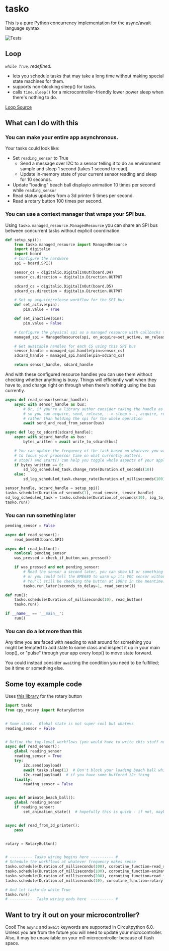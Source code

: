 # tasko
This is a pure Python concurrency implementation for the async/await language syntax.

![Tests](https://github.com/WarriorOfWire/tasko/actions/workflows/python-tests.yml/badge.svg)


## Loop
*`while True`, redefined.*

* lets you schedule tasks that may take a long time without making special state machines for them.
* supports non-blocking sleep() for tasks.
* calls `time.sleep()` for a microcontroller-friendly lower power sleep when there's nothing to do.

[Loop Source](tasko/loop.py)


## What can I do with this

### You can make your entire app asynchronous.

Your tasks could look like:
* Set `reading_sensor` to True
  * Send a message over I2C to a sensor telling it to do an environment sample and sleep 1 second (takes 1 second to read)
  * Update in-memory state of your current sensor reading and sleep for 10 seconds.
* Update "loading" beach ball displayio animation 10 times per second while `reading_sensor`
* Read status updates from a 3d printer 5 times per second.
* Read a rotary button 100 times per second.

### You can use a context manager that wraps your SPI bus.
Using `tasko.managed_resource.ManagedResource` you can share an SPI bus between concurrent tasks without explicit
coordination.

```python
def setup_spi():
    from tasko.managed_resource import ManagedResource
    import digitalio
    import board
    # Configure the hardware
    spi = board.SPI()

    sensor_cs = digitalio.DigitalInOut(board.D4)
    sensor_cs.direction = digitalio.Direction.OUTPUT

    sdcard_cs = digitalio.DigitalInOut(board.D5)
    sdcard_cs.direction = digitalio.Direction.OUTPUT

    # Set up acquire/release workflow for the SPI bus
    def set_active(pin):
        pin.value = True

    def set_inactive(pin):
        pin.value = False

    # Configure the physical spi as a managed resource with callbacks that manage the CS pin
    managed_spi = ManagedResource(spi, on_acquire=set_active, on_release=set_inactive)

    # Get awaitable handles for each CS using this SPI bus
    sensor_handle = managed_spi.handle(pin=sensor_cs)
    sdcard_handle = managed_spi.handle(pin=sdcard_cs)

    return sensor_handle, sdcard_handle
```

And with these configured resource handles you can use them without checking whether anything is busy.  Things will
efficiently wait when they have to, and charge right on through when there's nothing using the bus currently.
```python
async def read_sensor(sensor_handle):
    async with sensor_handle as bus:
        # Or, if you're a library author consider taking the handle as an arg
        # so you can acquire, send, release, --> sleep <--, acquire, read, release
        # rather than holding the spi for the whole operation
        await send_and_read_from_sensor(bus)

async def log_to_sdcard(sdcard_handle):
    async with sdcard_handle as bus:
        bytes_written = await write_to_sdcard(bus)

    # You can update the frequency of the task based on whatever you want
    # to focus your processor time on what currently matters.
    # stop() and start() can help you toggle whole aspects of your application.
    if bytes_written == 0:
        sd_log_scheduled_task.change_rate(Duration.of_seconds(10))
    else:
        sd_log_scheduled_task.change_rate(Duration.of_milliseconds(100))

sensor_handle, sdcard_handle = setup_spi()
tasko.schedule(Duration.of_seconds(1), read_sensor, sensor_handle)
sd_log_scheduled_task = tasko.schedule(Duration.of_seconds(10), log_to_sdcard, sdcard_handle)
tasko.run()
```

### You can run something later
```python
pending_sensor = False

async def read_sensor():
    read_bme680(board.SPI)

async def read_button():
    nonlocal pending_sensor
    was_pressed = check_if_button_was_pressed()

    if was_pressed and not pending_sensor:
        # Read the sensor a second later, you can show UI or something beforehand,
        # or you could tell the BME680 to warm up its VOC sensor without waiting for it.
        # You'll still be checking the button at 100hz in the meantime.
        tasko.run_later(seconds_to_delay=1, read_sensor())

def run():
    tasko.schedule(Duration.of_milliseconds(10), read_button)
    tasko.run()

if __name__ == '__main__':
    run()
```

### You can do a lot more than this
Any time you are faced with needing to wait around for something you might be tempted to add state to some class and inspect
it up in your main loop(), or "pulse" through your app every loop() to move state forward.

You could instead consider `await`ing the condition you need to be fulfilled; be it time or something else.

## Some toy example code
Uses [this library](https://github.com/WarriorOfWire/circuitpython-utilities/blob/master/cpy_rotary/README.md) for the rotary button

```python
import tasko
from cpy_rotary import RotaryButton


# Some state.  Global state is not super cool but whatevs
reading_sensor = False


# Define the top-level workflows (you would have to write this stuff no matter what)
async def read_sensor():
    global reading_sensor
    reading_sensor = True
    try:
        i2c.send(payload)
        await tasko.sleep(1)  # Don't block your loading beach ball while the sensor is sensing.
        i2c.read(payload)  # if you have some buffered i2c thing
    finally:
        reading_sensor = False


async def animate_beach_ball():
    global reading_sensor
    if reading_sensor:
        set_animation_state()  # hopefully this is quick - if not, maybe there's something inside to `await`


async def read_from_3d_printer():
    pass


rotary = RotaryButton()


# ---------- Tasko wiring begins here ---------- #
# Schedule the workflows at whatever frequency makes sense
tasko.schedule(Duration.of_milliseconds(100), coroutine_function=read_sensor)
tasko.schedule(Duration.of_milliseconds(100), coroutine_function=animate_beach_ball)
tasko.schedule(Duration.of_milliseconds(200), corouting_function=read_from_3d_printer)
tasko.schedule(Duration.of_milliseconds(10), coroutine_function=rotary.loop)

# And let tasko do while True
tasko.run()
# ----------  Tasko wiring ends here  ---------- #
```


## Want to try it out on your microcontroller?
Cool!  The `async` and `await` keywords are supported in Circuitpython 6.0.  Unless you are from the future you will
need to update your microcontroller.  Also, it may be unavailable on your m0 microcontroller because of flash space.

